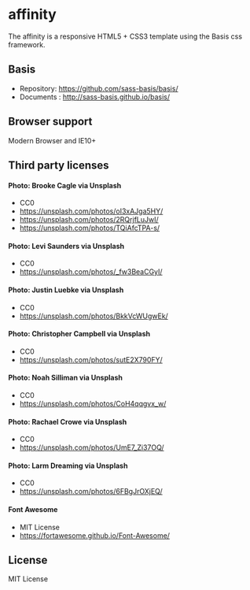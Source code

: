 # affinity
The affinity is a responsive HTML5 + CSS3 template using the Basis css framework.

## Basis
* Repository: https://github.com/sass-basis/basis/
* Documents : http://sass-basis.github.io/basis/

## Browser support
Modern Browser and IE10+

## Third party licenses
#### Photo: Brooke Cagle via Unsplash
* CC0
* https://unsplash.com/photos/oI3xAJga5HY/
* https://unsplash.com/photos/2RQrjfLuJwI/
* https://unsplash.com/photos/TQiAfcTPA-s/

#### Photo: Levi Saunders via Unsplash
* CC0
* https://unsplash.com/photos/_fw3BeaCGyI/

#### Photo: Justin Luebke via Unsplash
* CC0
* https://unsplash.com/photos/BkkVcWUgwEk/

#### Photo: Christopher Campbell via Unsplash
* CC0
* https://unsplash.com/photos/sutE2X790FY/

#### Photo: Noah Silliman via Unsplash
* CC0
* https://unsplash.com/photos/CoH4qqgvx_w/

#### Photo: Rachael Crowe via Unsplash
* CC0
* https://unsplash.com/photos/UmE7_Zi37OQ/

#### Photo: Larm Dreaming via Unsplash
* CC0
* https://unsplash.com/photos/6FBgJrOXjEQ/

#### Font Awesome
* MIT License
* https://fortawesome.github.io/Font-Awesome/

## License
MIT License
